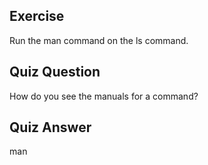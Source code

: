 ## Exercise

Run the man command on the ls command.

## Quiz Question

How do you see the manuals for a command?

## Quiz Answer

man